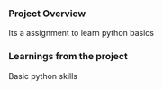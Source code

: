 ### Project Overview

 Its a assignment to learn python basics


### Learnings from the project

 Basic python skills


